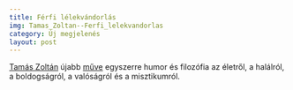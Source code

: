 ```yaml
---
title: Férfi lélekvándorlás
img: Tamas_Zoltan--Ferfi_lelekvandorlas
category: Új megjelenés
layout: post
---
```

<a href='http://www.adlibrum.hu/new/?task=pageSelection&q=tamás zoltán'>Tamás Zoltán</a> újabb <a href='http://adlibrum.hu/new/index.php?task=pageDetails&id=293'>műve</a> egyszerre humor és filozófia az életről, a halálról, a boldogságról, a valóságról és a misztikumról. 

